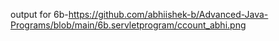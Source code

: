 output for 6b-https://github.com/abhiishek-b/Advanced-Java-Programs/blob/main/6b.servletprogram/ccount_abhi.png
